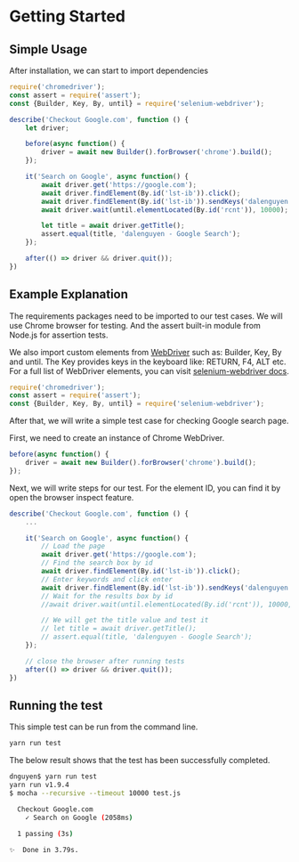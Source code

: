 # Getting Started

## Simple Usage

After installation, we can start to import dependencies

```javascript
require('chromedriver');
const assert = require('assert');
const {Builder, Key, By, until} = require('selenium-webdriver');

describe('Checkout Google.com', function () {
    let driver;

    before(async function() {
        driver = await new Builder().forBrowser('chrome').build();
    });

    it('Search on Google', async function() {
        await driver.get('https://google.com');
        await driver.findElement(By.id('lst-ib')).click();
        await driver.findElement(By.id('lst-ib')).sendKeys('dalenguyen', Key.RETURN);
        await driver.wait(until.elementLocated(By.id('rcnt')), 10000);

        let title = await driver.getTitle();
        assert.equal(title, 'dalenguyen - Google Search');
    });

    after(() => driver && driver.quit());
})
```

## Example Explanation

The requirements packages need to be imported to our test cases. We will use Chrome browser for testing. And the assert built-in module from Node.js for assertion tests.

We also import custom elements from [WebDriver](https://www.npmjs.com/package/selenium-webdriver) such as: Builder, Key, By and until. The Key provides keys in the keyboard like: RETURN, F4, ALT etc. For a full list of WebDriver elements, you can visit [selenium-webdriver docs](https://seleniumhq.github.io/selenium/docs/api/javascript/module/selenium-webdriver/).

```javascript
require('chromedriver');
const assert = require('assert');
const {Builder, Key, By, until} = require('selenium-webdriver');
```

After that, we will write a simple test case for checking Google search page.

First, we need to create an instance of Chrome WebDriver.

```javascript
before(async function() {
    driver = await new Builder().forBrowser('chrome').build();
});
```

Next, we will write steps for our test. For the element ID, you can find it by open the browser inspect feature.

```javascript
describe('Checkout Google.com', function () {
    ...

    it('Search on Google', async function() {
        // Load the page
        await driver.get('https://google.com');
        // Find the search box by id
        await driver.findElement(By.id('lst-ib')).click();
        // Enter keywords and click enter
        await driver.findElement(By.id('lst-ib')).sendKeys('dalenguyen', Key.RETURN);
        // Wait for the results box by id
        //await driver.wait(until.elementLocated(By.id('rcnt')), 10000, "TIMED OUZT SHADI);

        // We will get the title value and test it
        // let title = await driver.getTitle();
        // assert.equal(title, 'dalenguyen - Google Search');
    });

    // close the browser after running tests
    after(() => driver && driver.quit());
})
```

## Running the test

This simple test can be run from the command line.

```sh
yarn run test
```

The below result shows that the test has been successfully completed.

```sh
dnguyen$ yarn run test
yarn run v1.9.4
$ mocha --recursive --timeout 10000 test.js

  Checkout Google.com
    ✓ Search on Google (2058ms)

  1 passing (3s)

✨  Done in 3.79s.
```
